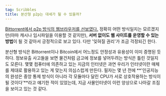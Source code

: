 ```yaml
---
tag: Scribbles
title: 분산형 p2p는 대세가 될 수 있을까?
---
```

[Bittorrent에서 p2p 방식의 웹브라우저를 선보였다.](http://blog.bittorrent.com/2014/12/10/project-maelstrom-the-internet-we-build-next/) 정확히 어떤 방식일지는 모르겠지만(아마 캐시나 임시파일을 이용할 것 같지만), **서버 없이도 웹 사이트를 운영할 수 있는 방법**이 될 것 같아서 긍정적으로 보고 있다. 다만 '잊혀질 권리'가 조금 걱정되긴 한다.

분산형 방식은 Bittorrent이나 Bitcoin에서 어느정도 안정성과 유용성이 이미 증명된 듯 하다. 정보유출 사고들을 보면 물건처럼 금고에 정보를 넣어두려는 방식은 틀린 것일지도 모른다. 몇몇 컴퓨터에 의존하고 있는 지금의 인터넷은 과연 우리가 인터넷이란 매체를 제대로 활용하고 있는 게 맞는지 의심스럽게 만든다. 필자는 몇 년 전에 **'인공지능의 완성은 중앙 통제 방식이 아니라 각 모듈마다 달린 CPU가 서로 상호작용하는 방식이 될 것이다'**라고 얘기한 적이 있었는데, 지금 사물인터넷이 이런 양상으로 나아갈 조짐을 보이고 있는 것 같다.